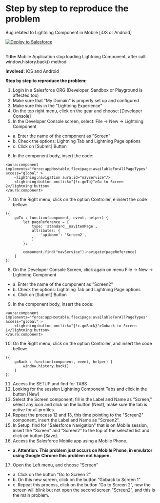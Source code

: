# Step by step to reproduce the problem
Bug related to Lightning Component in Mobile [iOS or Android]


<a href="https://githubsfdeploy.herokuapp.com?owner=iFernandoSousa&repo=BUG_LTG_MOBILE">
  <img alt="Deploy to Salesforce"
       src="https://raw.githubusercontent.com/afawcett/githubsfdeploy/master/deploy.png">
</a>
<br/><br/>

**Title:** Mobile Application stop loading Lightning Component, after call window.history.back() method

**Involved:** iOS and Android

**Step by step to reproduce the problem:**
1) Login in a Salesforce ORG (Developer, Sandbox or Playground is affected too)
2) Make sure that "My Domain" is properly set up and configured
3) Make sure this in the "Lightning Experience"
4) On the top right menu, click on the gear and choose: [Developer Console]
5) In the Developer Console screen, select: File -> New -> Lightning Component
  * a. Enter the name of the component as "Screen"
  * b. Check the options: Lightning Tab and Lightning Page options
  * c. Click on [Submit] Button
6) In the component body, insert the code:
```
<aura:component implements="force:appHostable,flexipage:availableForAllPageTypes" access="global" >
	<lightning:navigation aura:id="navService"/>
    <lightning:button onclick="{!c.goTo}">Go to Screen 2</lightning:button> 
</aura:component>
```
7) On the Right menu, click on the option Controller, e insert the code bellow:
```
({
	goTo : function(component, event, helper) {
        let pageReference = {
			type: 'standard__navItemPage',
			attributes: {
				'apiName': 'Screen2',
			}
		};

		component.find("navService").navigate(pageReference)
	}
})
```
8) On the Developer Console Screen, click again on menu File -> New -> Lightning Component
  * a. Enter the name of the component as "Screen2"
  * b. Check the options: Lightning Tab and Lightning Page options
  * c. Click on [Submit] Button
9) In the component body, insert the code:
```
<aura:component implements="force:appHostable,flexipage:availableForAllPageTypes" access="global" >
    <lightning:button onclick="{!c.goBack}">Goback to Screen 1</lightning:button> 
</aura:component>
```
10) On the Right menu, click on the option Controller, and insert the code bellow:
```
({
	goBack : function(component, event, helper) {
		window.history.back()
	}
})
```
11) Access the SETUP and find for TABS
12) Looking for the session Lightning Component Tabs and click in the button [New]
13) Select the Screen component, fill in the Label and Name as "Screen," select any icon and click on the button [Next], make sure the tab is active for all profiles.
14) Repeat the process 12 and 13, this time pointing to the "Screen2" component, insert the Label and Name as "Screen2".
15) In Setup, find for "Salesforce Navigation" that is on Mobile session, insert the "Screen" and "Screen2" to the top of the selected list and click on button [Save].
16) Access the Salesforce Mobile app using a Mobile Phone.
  * **a. Attention: This problem just occurs on Mobile Phone, in emulator using Google Chrome this problem not happen.**
17) Open the Left menu, and choose "Screen"
  * a. Click on the button “Go to Screen 2”
  * b. On this new screen, click on the button “Goback to Screen 1”
  * c. Repeat this process, click on the button “Go to Screen 2”, now the screen will blink but not open the second screen "Screen2", and this is the main problem.
  
  
  
